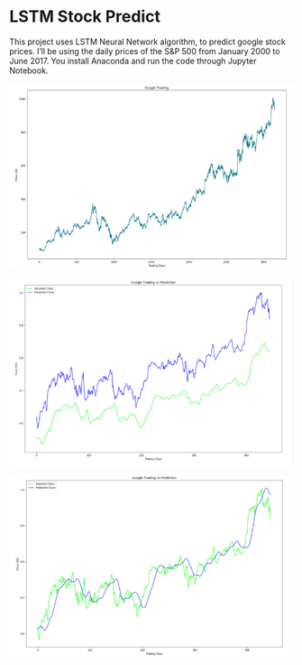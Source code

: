 # LSTM Stock Predict
This project uses LSTM Neural Network algorithm, to predict google stock prices. I’ll be using the daily prices of the S&P 500 from January 2000 to June 2017. You install Anaconda and run the code through Jupyter Notebook.

![full](/done.png)

![full](/done1.png)

![full](/done2.png)


